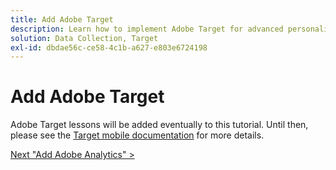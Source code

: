 ```yaml
---
title: Add Adobe Target
description: Learn how to implement Adobe Target for advanced personalization use cases. This lesson is part of the Implement the Experience Cloud in Mobile iOS Swift Applications tutorial.
solution: Data Collection, Target
exl-id: dbdae56c-ce58-4c1b-a627-e803e6724198
---
```

# Add Adobe Target

Adobe Target lessons will be added eventually to this tutorial. Until then, please see the [Target mobile documentation](https://aep-sdks.gitbook.io/docs/using-mobile-extensions/adobe-target) for more details.
  
[Next "Add Adobe Analytics" >](analytics.md)

